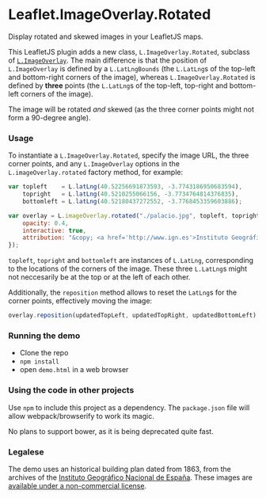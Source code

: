 
# Leaflet.ImageOverlay.Rotated

Display rotated and skewed images in your LeafletJS maps.


This LeafletJS plugin adds a new class, `L.ImageOverlay.Rotated`, subclass of
[`L.ImageOverlay`](http://leafletjs.com/reference.html#imageoverlay). The main
difference is that the position of `L.ImageOverlay` is defined by a `L.LatLngBounds`
(the `L.LatLng`s of the top-left and bottom-right corners of the image),
whereas `L.ImageOverlay.Rotated` is defined by **three** points (the `L.LatLng`s
of the top-left, top-right and bottom-left corners of the image).

The image will be rotated *and* skewed (as the three corner points might not form 
a 90-degree angle).


### Usage

To instantiate a `L.ImageOverlay.Rotated`, specify the image URL, the three corner
points, and any `L.ImageOverlay` options in the `L.imageOverlay.rotated` factory
method, for example:

```js
var topleft    = L.latLng(40.52256691873593, -3.7743186950683594),
	topright   = L.latLng(40.5210255066156, -3.7734764814376835),
	bottomleft = L.latLng(40.52180437272552, -3.7768453359603886);

var overlay = L.imageOverlay.rotated("./palacio.jpg", topleft, topright, bottomleft, {
	opacity: 0.4,
	interactive: true,
	attribution: "&copy; <a href='http://www.ign.es'>Instituto Geográfico Nacional de España</a>"
});
```

`topleft`, `topright` and `bottomleft` are instances of `L.LatLng`, corresponding
to the locations of the corners of the image. These three `L.LatLng`s might not
neccesarily be at the top or at the left of each other.



Additionally, the `reposition` method allows to reset the `LatLng`s for the corner
points, effectively moving the image:

```js
overlay.reposition(updatedTopLeft, updatedTopRight, updatedBottomLeft);
```


### Running the demo

* Clone the repo
* `npm install`
* open `demo.html` in a web browser


### Using the code in other projects

Use `npm` to include this project as a dependency. The `package.json` file
will allow webpack/browserify to work its magic.

No plans to support bower, as it is being deprecated quite fast.


### Legalese

The demo uses an historical building plan dated from 1863, from the archives of the 
[Instituto Geográfico Nacional de España](http://www.ign.es). These images
are [available under a non-commercial license](http://centrodedescargas.cnig.es/CentroDescargas/cambiarMenu.do?destino=infoCondicionesLicencia).



